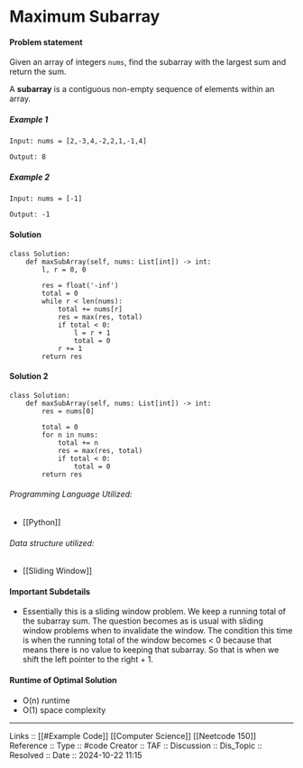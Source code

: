 # Maximum Subarray

#### Problem statement

Given an array of integers `nums`, find the subarray with the largest sum and return the sum.

A **subarray** is a contiguous non-empty sequence of elements within an array.
##### Example 1
```
Input: nums = [2,-3,4,-2,2,1,-1,4]

Output: 8
```
##### Example 2
```
Input: nums = [-1]

Output: -1
```
#### Solution
```
class Solution:
    def maxSubArray(self, nums: List[int]) -> int:
        l, r = 0, 0
       
        res = float('-inf')
        total = 0
        while r < len(nums):
            total += nums[r]
            res = max(res, total)
            if total < 0:
                l = r + 1
                total = 0
            r += 1
        return res
```

#### Solution 2
```
class Solution:
    def maxSubArray(self, nums: List[int]) -> int:
        res = nums[0]

        total = 0
        for n in nums:
            total += n
            res = max(res, total)
            if total < 0:
                total = 0
        return res
```
###### Programming Language Utilized:

- [[Python]]
###### Data structure utilized:

- [[Sliding Window]]
#### Important Subdetails

- Essentially this is a sliding window problem. We keep a running total of the subarray sum. The question becomes as is usual with sliding window problems when to invalidate the window. The condition this time is when the running total of the window becomes < 0 because that means there is no value to keeping that subarray. So that is when we shift the left pointer to the right + 1. 
#### Runtime of Optimal Solution

- O(n) runtime
- O(1) space complexity
---
Links :: [[#Example Code]] [[Computer Science]] [[Neetcode 150]]
Reference ::
Type :: #code
Creator ::
TAF ::
Discussion ::
Dis_Topic :: 
Resolved ::
Date :: 2024-10-22 11:15
